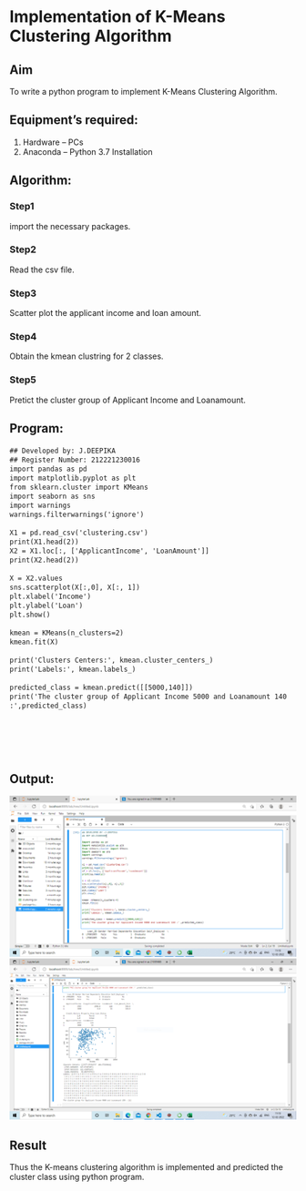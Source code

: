 # Implementation of K-Means Clustering Algorithm
## Aim
To write a python program to implement K-Means Clustering Algorithm.
## Equipment’s required:
1.	Hardware – PCs
2.	Anaconda – Python 3.7 Installation

## Algorithm:

### Step1
import the necessary packages.


### Step2
Read the csv file.

### Step3
Scatter plot the applicant income and loan amount.

### Step4
Obtain the kmean clustring for 2 classes.

### Step5
Pretict the cluster group of Applicant Income and Loanamount.

## Program:
```
## Developed by: J.DEEPIKA
## Register Number: 212221230016
import pandas as pd
import matplotlib.pyplot as plt
from sklearn.cluster import KMeans
import seaborn as sns
import warnings
warnings.filterwarnings('ignore')

X1 = pd.read_csv('clustering.csv')
print(X1.head(2))
X2 = X1.loc[:, ['ApplicantIncome', 'LoanAmount']]
print(X2.head(2))

X = X2.values
sns.scatterplot(X[:,0], X[:, 1])
plt.xlabel('Income')
plt.ylabel('Loan')
plt.show()

kmean = KMeans(n_clusters=2)
kmean.fit(X)

print('Clusters Centers:', kmean.cluster_centers_)
print('Labels:', kmean.labels_)

predicted_class = kmean.predict([[5000,140]])
print('The cluster group of Applicant Income 5000 and Loanamount 140 :',predicted_class)






```
## Output:
![Output](.//G1.PNG)
![Output](.//G2.PNG)




## Result
Thus the K-means clustering algorithm is implemented and predicted the cluster class using python program.